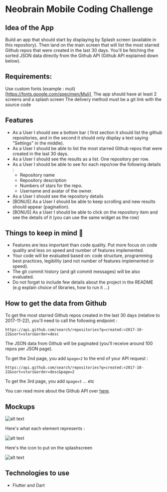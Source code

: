 # Neobrain Mobile Coding Challenge

## Idea of the App 

Build an app that should start by displaying by Splash screen (available in this repository). 
Then land on the main screen that will list the most starred Github repos that were created in the last 30 days.
You'll be fetching the sorted JSON data directly from the Github API (Github API explained down below). 

## Requirements:
Use custom fonts (example : muli)  [https://fonts.google.com/specimen/Muli] 
The app should have at least 2 screens and a splash screen
The delivery method must be a git link with the source code


## Features
* As a User I should see a bottom bar ( first section it should list the github repositories, and in the second it should only display a text saying "Settings" in the middle).
* As a User I should be able to list the most starred Github repos that were created in the last 30 days. 
* As a User I should see the results as a list. One repository per row. 
* As a User I should be able to see for each repo/row the following details :
  * Repository name
  * Repository description 
  * Numbers of stars for the repo. 
  * Username and avatar of the owner. 
* As a User I should see the repository details 
* [BONUS] As a User I should be able to keep scrolling and new results should appear (pagination).
* [BONUS] As a User I should be able to click on the repository item and see the details of it (you can use the same widget as the row)

## Things to keep in mind 🚨
* Features are less important than code quality. Put more focus on code quality and less on speed and number of features implemented. 
* Your code will be evaluated based on: code structure, programming best practices, legibility (and not number of features implemented or speed). 
* The git commit history (and git commit messages) will be also evaluated.
* Do not forget to include few details about the project in the README (e.g explain choice of libraries, how to run it ...) 

## How to get the data from Github 
To get the most starred Github repos created in the last 30 days (relative to 2017-11-22), you'll need to call the following endpoint : 

`https://api.github.com/search/repositories?q=created:>2017-10-22&sort=stars&order=desc`

The JSON data from Github will be paginated (you'll receive around 100 repos per JSON page). 

To get the 2nd page, you add `&page=2` to the end of your API request : 

`https://api.github.com/search/repositories?q=created:>2017-10-22&sort=stars&order=desc&page=2`

To get the 3rd page, you add `&page=3` ... etc

You can read more about the Github API over [here](https://developer.github.com/v3/search/#search-repositories).

## Mockups
![alt text](https://raw.githubusercontent.com/hiddenfounders/mobile-coding-challenge/master/mockup.png)

Here's what each element represents : 

![alt text](https://raw.githubusercontent.com/hiddenfounders/mobile-coding-challenge/master/row-explained.png)

Here's the icon to put on the splashscreen

![alt text](https://raw.githubusercontent.com/hiddenfounders/mobile-coding-challenge/master/splash_screen_logo.png)


## Technologies to use 
* Flutter and Dart


